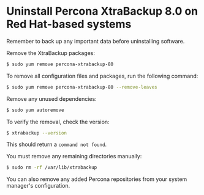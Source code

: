 # Uninstall Percona XtraBackup 8.0 on Red Hat-based systems

Remember to back up any important data before uninstalling software.

Remove the XtraBackup packages:

```{.bash data-prompt="$"}
$ sudo yum remove percona-xtrabackup-80
```

To remove all configuration files and packages, run the following command:

```{.bash data-prompt="$"}
$ sudo yum remove percona-xtrabackup-80 --remove-leaves
```

Remove any unused dependencies:

```{.bash data-prompt="$"}
$ sudo yum autoremove
```

To verify the removal, check the version:

```{.bash data-prompt="$"}
$ xtrabackup --version
```

This should return a `command not found`.

You must remove any remaining directories manually:

```{.bash data-prompt="$"}
$ sudo rm -rf /var/lib/xtrabackup
```

You can also remove any added Percona repositories from your system manager's configuration.